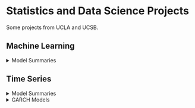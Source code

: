 # Statistics and Data Science Projects

Some projects from UCLA and UCSB.

## Machine Learning
<details>
<summary>Model Summaries</summary>
<br>
  
![68747470733a2f2f63646e2d696d616765732d312e6d656469756d2e636f6d2f6d61782f313630302f312a5a43654f4542687645564c6d774368377672325256412e706e67](https://github.com/user-attachments/assets/862dd4e0-0abb-4bd2-bd35-793c421e6ca3)
  
![image](https://github.com/user-attachments/assets/60b58690-3c37-4cdc-8fc1-6de7d2f4716f)
</details>


## Time Series
<details>
<summary>Model Summaries</summary>
<br>

![image](https://github.com/user-attachments/assets/56b8612c-711f-4224-a9db-847996f5e3c4)

</details>

<details>
<summary>GARCH Models</summary>
<br>
  
![image](https://github.com/user-attachments/assets/4b9d4d2b-03bc-4685-b410-057a1c47f95c)

</details>



